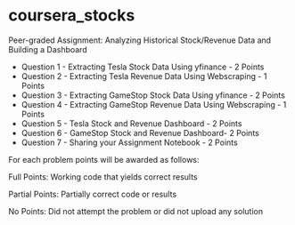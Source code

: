 # coursera_stocks
Peer-graded Assignment: Analyzing Historical Stock/Revenue Data and Building a Dashboard
- Question 1 - Extracting Tesla Stock Data Using yfinance - 2 Points
- Question 2 - Extracting Tesla Revenue Data Using Webscraping - 1 Points
- Question 3 - Extracting GameStop Stock Data Using yfinance - 2 Points
- Question 4 - Extracting GameStop Revenue Data Using Webscraping - 1 Points
- Question 5 - Tesla Stock and Revenue Dashboard - 2 Points
- Question 6 - GameStop Stock and Revenue Dashboard- 2 Points
- Question 7 - Sharing your Assignment Notebook - 2 Points

For each problem points will be awarded as follows:

Full Points: Working code that yields correct results

Partial Points: Partially correct code or results

No Points: Did not attempt the problem or did not upload any solution
